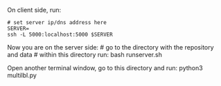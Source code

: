 
On client side, run:

    # set server ip/dns address here
    SERVER=
    ssh -L 5000:localhost:5000 $SERVER

    
Now you are on the server side:
    # go to the directory with the repository and data
    # within this directory run:
    bash runserver.sh


Open another terminal window, go to this directory and run:
    python3 multilbl.py

    


    
